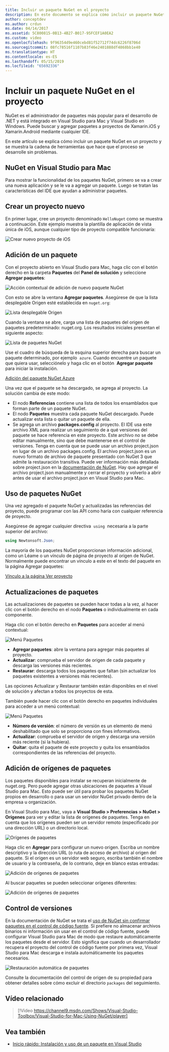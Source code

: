 ```yaml
---
title: Incluir un paquete NuGet en el proyecto
description: En este documento se explica cómo incluir un paquete NuGet en un proyecto de Xamarin. Le guía a lo largo del proceso de búsqueda y descarga de un paquete, además de presentar las características de integración del IDE.
author: conceptdev
ms.author: crdun
ms.date: 04/14/2017
ms.assetid: 5C800815-0B13-4B27-B017-95FCEF1A0EA2
ms.custom: video
ms.openlocfilehash: 9f96354d9e460cebd81f52712f74dc6226f8706d
ms.sourcegitcommit: 08fc78516f1107b83f46e2401888df4868bb1e40
ms.translationtype: HT
ms.contentlocale: es-ES
ms.lasthandoff: 05/15/2019
ms.locfileid: "65692336"
---
```

# <a name="include-a-nuget-package-in-your-project"></a>Incluir un paquete NuGet en el proyecto

NuGet es el administrador de paquetes más popular para el desarrollo de .NET y está integrado en Visual Studio para Mac y Visual Studio en Windows. Puede buscar y agregar paquetes a proyectos de Xamarin.iOS y Xamarin.Android mediante cualquier IDE.

En este artículo se explica cómo incluir un paquete NuGet en un proyecto y se muestra la cadena de herramientas que hace que el proceso se desarrolle sin problemas.

## <a name="nuget-in-visual-studio-for-mac"></a>NuGet en Visual Studio para Mac

Para mostrar la funcionalidad de los paquetes NuGet, primero se va a crear una nueva aplicación y se le va a agregar un paquete. Luego se tratan las características del IDE que ayudan a administrar paquetes.

## <a name="create-a-new-project"></a>Crear un proyecto nuevo

En primer lugar, cree un proyecto denominado `HelloNuget` como se muestra a continuación. Este ejemplo muestra la plantilla de aplicación de vista única de iOS, aunque cualquier tipo de proyecto compatible funcionaría:

![Crear nuevo proyecto de iOS](media/nuget-walkthrough-NewProject.png)

## <a name="adding-a-package"></a>Adición de un paquete

Con el proyecto abierto en Visual Studio para Mac, haga clic con el botón derecho en la carpeta **Paquetes** del **Panel de solución** y seleccione **Agregar paquetes**:

![Acción contextual de adición de nuevo paquete NuGet](media/nuget-walkthrough-PackagesMenu.png)

Con esto se abre la ventana **Agregar paquetes**. Asegúrese de que la lista desplegable Origen esté establecida en `nuget.org`:

![Lista desplegable Origen](media/nuget-walkthrough-Source.png)

Cuando la ventana se abre, carga una lista de paquetes del origen de paquetes predeterminado: nuget.org. Los resultados iniciales presentan el siguiente aspecto:

![Lista de paquetes NuGet](media/nuget-walkthrough-AddPackages1.png)

Use el cuadro de búsqueda de la esquina superior derecha para buscar un paquete determinado, por ejemplo  `azure`. Cuando encuentre un paquete que quiera usar, selecciónelo y haga clic en el botón  **Agregar paquete**  para iniciar la instalación.

[Adición del paquete NuGet Azure](media/nuget-walkthrough-AddPackages2.png)

Una vez que el paquete se ha descargado, se agrega al proyecto. La solución cambia de este modo:

* El nodo **Referencias** contiene una lista de todos los ensamblados que forman parte de un paquete NuGet.
* El nodo **Paquetes** muestra cada paquete NuGet descargado. Puede actualizar esta lista o quitar un paquete de ella.
* Se agrega un archivo **packages.config** al proyecto. El IDE usa este archivo XML para realizar un seguimiento de a qué versiones del paquete se hace referencia en este proyecto. Este archivo no se debe editar manualmente, sino que debe mantenerse en el control de versiones. Tenga en cuenta que se puede usar un archivo project.json en lugar de un archivo packages.config. El archivo project.json es un nuevo formato de archivo de paquete presentado con NuGet 3 que admite la restauración transitiva. Puede ver información más detallada sobre project.json en la [documentación de NuGet](https://docs.microsoft.com/NuGet/Schema/Project-Json). Hay que agregar el archivo project.json manualmente y cerrar el proyecto y volverlo a abrir antes de usar el archivo project.json en Visual Studio para Mac.

## <a name="using-nuget-packages"></a>Uso de paquetes NuGet

Una vez agregado el paquete NuGet y actualizadas las referencias del proyecto, puede programar con las API como haría con cualquier referencia de proyecto.

Asegúrese de agregar cualquier directiva  `using`  necesaria a la parte superior del archivo:

```csharp
using Newtonsoft.Json;
```

La mayoría de los paquetes NuGet proporcionan información adicional, como un Léame o un vínculo de página de proyecto al origen de NuGet. Normalmente puede encontrar un vínculo a este en el texto del paquete en la página Agregar paquetes:

[Vínculo a la página Ver proyecto](media/nuget-walkthrough-project-page.png)

<a name="Package_Updates" class="injected"></a>

## <a name="package-updates"></a>Actualizaciones de paquetes

Las actualizaciones de paquetes se pueden hacer todas a la vez, al hacer clic con el botón derecho en el nodo **Paquetes** o individualmente en cada componente.

Haga clic con el botón derecho en **Paquetes** para acceder al menú contextual:

![Menú Paquetes](media/nuget-walkthrough-PackagesMenu.png)

* **Agregar paquetes**: abre la ventana para agregar más paquetes al proyecto.
* **Actualizar**: comprueba el servidor de origen de cada paquete y descarga las versiones más recientes.
* **Restaurar**: descarga todos los paquetes que faltan (sin actualizar los paquetes existentes a versiones más recientes).

Las opciones Actualizar y Restaurar también están disponibles en el nivel de solución y afectan a todos los proyectos de esta.

También puede hacer clic con el botón derecho en paquetes individuales para acceder a un menú contextual:

![Menú Paquetes](media/nuget-walkthrough-PackageMenu.png)

* **Número de versión**: el número de versión es un elemento de menú deshabilitado que solo se proporciona con fines informativos.
* **Actualizar**: comprueba el servidor de origen y descarga una versión más reciente (si la hubiera).
* **Quitar**: quita el paquete de este proyecto y quita los ensamblados correspondientes de las referencias del proyecto.

## <a name="adding-package-sources"></a>Adición de orígenes de paquetes

Los paquetes disponibles para instalar se recuperan inicialmente de nuget.org. Pero puede agregar otras ubicaciones de paquetes a Visual Studio para Mac. Esto puede ser útil para probar los paquetes NuGet propios en desarrollo o para usar un servidor NuGet privado dentro de la empresa u organización.

En Visual Studio para Mac, vaya a **Visual Studio > Preferencias > NuGet > Orígenes** para ver y editar la lista de orígenes de paquetes. Tenga en cuenta que los orígenes pueden ser un servidor remoto (especificado por una dirección URL) o un directorio local.

![Orígenes de paquetes](media/nuget-walkthrough-PackageSource.png)

Haga clic en **Agregar** para configurar un nuevo origen. Escriba un nombre descriptivo y la dirección URL (o ruta de acceso de archivo) al origen del paquete. Si el origen es un servidor web seguro, escriba también el nombre de usuario y la contraseña, de lo contrario, deje en blanco estas entradas:

![Adición de orígenes de paquetes](media/nuget-walkthrough-PackageSource2.png)

Al buscar paquetes se pueden seleccionar orígenes diferentes:

![Adición de orígenes de paquetes](media/nuget-walkthrough-PackageSource3.png)

## <a name="version-control"></a>Control de versiones

En la documentación de NuGet se trata el [uso de NuGet sin confirmar paquetes en el control de código fuente](/nuget/consume-packages/packages-and-source-control). Si prefiere no almacenar archivos binarios ni información sin usar en el control de código fuente, puede configurar Visual Studio para Mac de modo que restaure automáticamente los paquetes desde el servidor. Esto significa que cuando un desarrollador recupera el proyecto del control de código fuente por primera vez, Visual Studio para Mac descarga e instala automáticamente los paquetes necesarios.

![Restauración automática de paquetes](media/nuget-walkthrough-AutoRestore.png)

Consulte la documentación del control de origen de su propiedad para obtener detalles sobre cómo excluir el directorio `packages` del seguimiento.

## <a name="related-video"></a>Vídeo relacionado

> [!Video https://channel9.msdn.com/Shows/Visual-Studio-Toolbox/Visual-Studio-for-Mac-Using-NuGet/player]

## <a name="see-also"></a>Vea también

* [Inicio rápido: Instalación y uso de un paquete en Visual Studio](/nuget/quickstart/install-and-use-a-package-in-visual-studio)
